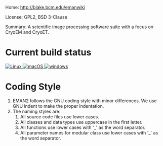 Home: http://blake.bcm.edu/emanwiki

License: GPL2, BSD 3-Clause

Summary: A scientific image processing software suite with a focus on CryoEM and CryoET.



Current build status
====================

<a href="https://circleci.com/gh/cryoem/eman2">
<img alt="Linux" src="https://img.shields.io/circleci/project/github/cryoem/eman2/master.svg?label=Linux">
</a>

<a href="https://travis-ci.org/cryoem/eman2">
<img alt="macOS" src="https://img.shields.io/travis/cryoem/eman2/master.svg?label=macOS">
</a>

<a href="https://ci.appveyor.com/project/cryoem/eman2/branch/master">
<img alt="windows" src="https://img.shields.io/appveyor/ci/cryoem/eman2/master.svg?label=Windows">
</a>


Coding Style
====================
1) EMAN2 follows the GNU coding style with minor differences. We use
   GNU indent to make the proper indentation.
2) The naming styles are:
   1) All source code files use lower cases.
   2) All classes and data types use uppercase in the first letter.
   3) All functions use lower cases with '_' as the word separator.
   4) All parameter names for modular class use lower cases with '_' 
   as the word separator.
